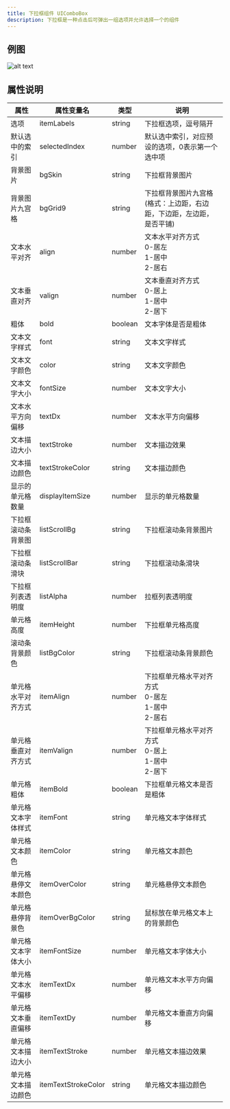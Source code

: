 ```yaml
---
title: 下拉框组件 UIComboBox
description: 下拉框是一种点击后可弹出一组选项并允许选择一个的组件
---
```


## 例图

![alt text](https://cdn.gcw.wiki.wiki/gcw/image/zh_hans/getting-started/13.interface/21.uicombobox/image.png)

## 属性说明

| 属性               | 属性变量名          | 类型    | 说明                                                                  |
| ------------------ | ------------------- | ------- | --------------------------------------------------------------------- |
| 选项               | itemLabels          | string  | 下拉框选项，逗号隔开                                                  |
| 默认选中的索引     | selectedIndex       | number  | 默认选中索引，对应预设的选项，0表示第一个选中项                       |
| 背景图片           | bgSkin              | string  | 下拉框背景图片                                                        |
| 背景图片九宫格     | bgGrid9             | string  | 下拉框背景图片九宫格 (格式：上边距，右边距，下边距，左边距，是否平铺) |
| 文本水平对齐       | align               | number  | 文本水平对齐方式<br>0-居左<br>1-居中<br>2-居右                        |
| 文本垂直对齐       | valign              | number  | 文本垂直对齐方式<br>0-居上<br>1-居中<br>2-居下                        |
| 粗体               | bold                | boolean | 文本字体是否是粗体                                                    |
| 文本文字样式       | font                | string  | 文本文字样式                                                          |
| 文本文字颜色       | color               | string  | 文本文字颜色                                                          |
| 文本文字大小       | fontSize            | number  | 文本文字大小                                                          |
| 文本水平方向偏移   | textDx              | number  | 文本水平方向偏移                                                      |
| 文本描边大小       | textStroke          | number  | 文本描边效果                                                          |
| 文本描边颜色       | textStrokeColor     | string  | 文本描边颜色                                                          |
| 显示的单元格数量   | displayItemSize     | number  | 显示的单元格数量                                                      |
| 下拉框滚动条背景图 | listScrollBg        | string  | 下拉框滚动条背景图片                                                  |
| 下拉框滚动条滑块   | listScrollBar       | string  | 下拉框滚动条滑块                                                      |
| 下拉框列表透明度   | listAlpha           | number  | 拉框列表透明度                                                        |
| 单元格高度         | itemHeight          | number  | 下拉框单元格高度                                                      |
| 滚动条背景颜色     | listBgColor         | string  | 下拉框滚动条背景颜色                                                  |
| 单元格水平对齐方式 | itemAlign           | number  | 下拉框单元格水平对齐方式<br>0-居左<br>1-居中<br>2-居右                |
| 单元格垂直对齐方式 | itemValign          | number  | 下拉框单元格水平对齐方式<br>0-居上<br>1-居中<br>2-居下                |
| 单元格粗体         | itemBold            | boolean | 下拉框单元格文本是否是粗体                                            |
| 单元格文本字体样式 | itemFont            | string  | 单元格文本字体样式                                                    |
| 单元格文本颜色     | itemColor           | string  | 单元格文本颜色                                                        |
| 单元格悬停文本颜色 | itemOverColor       | string  | 单元格悬停文本颜色                                                    |
| 单元格悬停背景色   | itemOverBgColor     | string  | 鼠标放在单元格文本上的背景颜色                                        |
| 单元格文本字体大小 | itemFontSize        | number  | 单元格文本字体大小                                                    |
| 单元格文本水平偏移 | itemTextDx          | number  | 单元格文本水平方向偏移                                                |
| 单元格文本垂直偏移 | itemTextDy          | number  | 单元格文本垂直方向偏移                                                |
| 单元格文本描边大小 | itemTextStroke      | number  | 单元格文本描边效果                                                    |
| 单元格文本描边颜色 | itemTextStrokeColor | string  | 单元格文本描边颜色                                                    |

<!-- ## 参考-API

- API-单机版-下拉框组件:UIComboBox
- API-网络版-下拉框组件:UIComboBox -->
